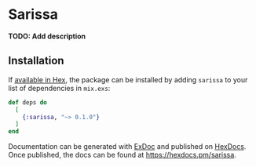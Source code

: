 # Sarissa

**TODO: Add description**

## Installation

If [available in Hex](https://hex.pm/docs/publish), the package can be installed
by adding `sarissa` to your list of dependencies in `mix.exs`:

```elixir
def deps do
  [
    {:sarissa, "~> 0.1.0"}
  ]
end
```

Documentation can be generated with [ExDoc](https://github.com/elixir-lang/ex_doc)
and published on [HexDocs](https://hexdocs.pm). Once published, the docs can
be found at <https://hexdocs.pm/sarissa>.

